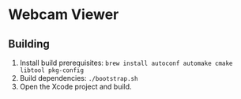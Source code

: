 #  Webcam Viewer

## Building

1. Install build prerequisites: `brew install autoconf automake cmake libtool pkg-config`
2. Build dependencies: `./bootstrap.sh`
3. Open the Xcode project and build.
